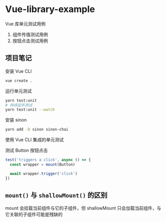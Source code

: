 # Vue-library-example

Vue 库单元测试用例

1. 组件传值测试用例
2. 按钮点击测试用例


## 项目笔记

安装 Vue CLI

```sh
vue create .
```

运行单元测试

```sh
yarn test:unit
# 持续监听测试
yarn test:unit --watch
```

安装 sinon

```sh
yarn add -D sinon sinon-chai
```

使用 Vue CLI 集成的单元测试

测试 Button 按钮点击

```js
test('triggers a click', async () => {
  const wrapper = mount(Button)

  await wrapper.trigger('click')
})
```

## `mount()` 与 `shallowMount()` 的区别

mount 会挂载当前组件与它的子组件，但 shallowMount 只会加载当前组件，与它关联的子组件可能是残缺的
